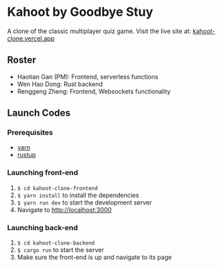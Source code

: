 # Kahoot by Goodbye Stuy

A clone of the classic multiplayer quiz game. Visit the live site at: [kahoot-clone.vercel.app](https://kahoot-clone.vercel.app)

## Roster
- Haotian Gan (PM): Frontend, serverless functions
- Wen Hao Dong: Rust backend
- Renggeng Zheng: Frontend, Websockets functionality

## Launch Codes
### Prerequisites
- [yarn](https://yarnpkg.com/)
- [rustup](https://www.rust-lang.org/tools/install)

### Launching front-end
1. `$ cd kahoot-clone-frontend`
2. `$ yarn install` to install the dependencies
3. `$ yarn run dev` to start the development server
4. Navigate to [http://localhost:3000](http://localhost:3000)

### Launching back-end
1. `$ cd kahoot-clone-backend`
2. `$ cargo run` to start the server
3. Make sure the front-end is up and navigate to its page

